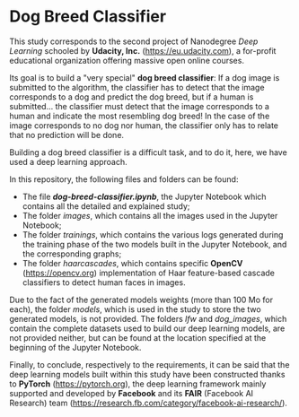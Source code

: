 # Dog Breed Classifier

This study corresponds to the second project of Nanodegree *Deep Learning* schooled by **Udacity, Inc.** (https://eu.udacity.com), a for-profit educational organization offering massive open online courses.

Its goal is to build a "very special" **dog breed classifier**: If a dog image is submitted to the algorithm, the classifier has to detect that the image corresponds to a dog and predict the dog breed, but if a human is submitted... the classifier must detect that the image corresponds to a human and indicate the most resembling dog breed! In the case of the image corresponds to no dog nor human, the classifier only has to relate that no prediction will be done.

Building a dog breed classifier is a difficult task, and to do it, here, we have used a deep learning approach.

In this repository, the following files and folders can be found:
* The file ***dog-breed-classifier.ipynb***, the Jupyter Notebook which contains all the detailed and explained study;
* The folder *images*, which contains all the images used in the Jupyter Notebook;
* The folder *trainings*, which contains the various logs generated during the training phase of the two models built in the Jupyter Notebook, and the corresponding graphs;
* The folder *haarcascades*, which contains specific **OpenCV** (https://opencv.org) implementation of Haar feature-based cascade classifiers to detect human faces in images.

Due to the fact of the generated models weights (more than 100 Mo for each), the folder *models*, which is used in the study to store the two generated models, is not provided. The folders *lfw* and *dog_images*, which contain the complete datasets used to build our deep learning models, are not provided neither, but can be found at the location specified at the beginning of the Jupyter Notebook.

Finally, to conclude, respectively to the requirements, it can be said that the deep learning models built within this study have been constructed thanks to **PyTorch** (https://pytorch.org), the deep learning framework mainly supported and developed by **Facebook** and its **FAIR** (Facebook AI Research) team (https://research.fb.com/category/facebook-ai-research/).
